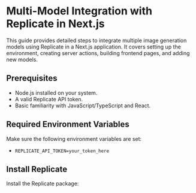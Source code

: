 # Multi-Model Integration with Replicate in Next.js

This guide provides detailed steps to integrate multiple image generation models using Replicate in a Next.js application. It covers setting up the environment, creating server actions, building frontend pages, and adding new models.

## Prerequisites

- Node.js installed on your system.
- A valid Replicate API token.
- Basic familiarity with JavaScript/TypeScript and React.

## Required Environment Variables

Make sure the following environment variables are set:

- `REPLICATE_API_TOKEN=your_token_here`

## Install Replicate

Install the Replicate package: